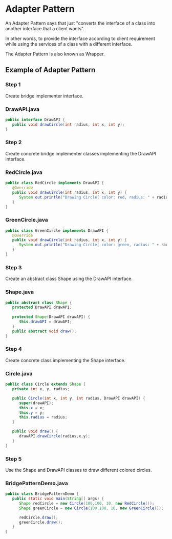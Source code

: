# Adapter Pattern
An Adapter Pattern says that just "converts the interface of a class into another interface that a client wants".

In other words, to provide the interface according to client requirement while using the services of a class with a different interface.

The Adapter Pattern is also known as Wrapper.

## Example of Adapter Pattern


### Step 1
Create bridge implementer interface.

### DrawAPI.java
```java
public interface DrawAPI {
   public void drawCircle(int radius, int x, int y);
}
```

### Step 2
Create concrete bridge implementer classes implementing the DrawAPI interface.

### RedCircle.java
```java
public class RedCircle implements DrawAPI {
   @Override
   public void drawCircle(int radius, int x, int y) {
      System.out.println("Drawing Circle[ color: red, radius: " + radius + ", x: " + x + ", " + y + "]");
   }
}
```

### GreenCircle.java
```java
public class GreenCircle implements DrawAPI {
   @Override
   public void drawCircle(int radius, int x, int y) {
      System.out.println("Drawing Circle[ color: green, radius: " + radius + ", x: " + x + ", " + y + "]");
   }
}
```

### Step 3
Create an abstract class Shape using the DrawAPI interface.

### Shape.java
```java
public abstract class Shape {
   protected DrawAPI drawAPI;
   
   protected Shape(DrawAPI drawAPI) {
      this.drawAPI = drawAPI;
   }
   public abstract void draw();	
}
```

### Step 4
Create concrete class implementing the Shape interface.

### Circle.java
```java
public class Circle extends Shape {
   private int x, y, radius;

   public Circle(int x, int y, int radius, DrawAPI drawAPI) {
      super(drawAPI);
      this.x = x;  
      this.y = y;  
      this.radius = radius;
   }

   public void draw() {
      drawAPI.drawCircle(radius,x,y);
   }
}
```

### Step 5
Use the Shape and DrawAPI classes to draw different colored circles.

### BridgePatternDemo.java
```java
public class BridgePatternDemo {
   public static void main(String[] args) {
      Shape redCircle = new Circle(100,100, 10, new RedCircle());
      Shape greenCircle = new Circle(100,100, 10, new GreenCircle());

      redCircle.draw();
      greenCircle.draw();
   }
}
```
